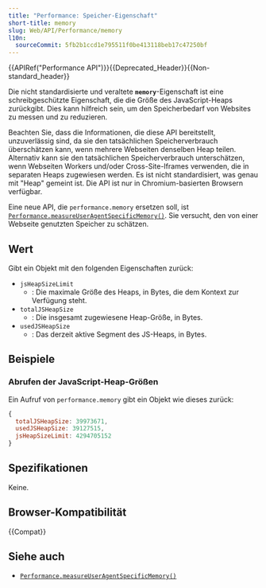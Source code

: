 ```yaml
---
title: "Performance: Speicher-Eigenschaft"
short-title: memory
slug: Web/API/Performance/memory
l10n:
  sourceCommit: 5fb2b1ccd1e795511f0be413118beb17c47250bf
---
```


{{APIRef("Performance API")}}{{Deprecated_Header}}{{Non-standard_header}}

Die nicht standardisierte und veraltete **`memory`**-Eigenschaft ist eine schreibgeschützte Eigenschaft, die die Größe des JavaScript-Heaps zurückgibt. Dies kann hilfreich sein, um den Speicherbedarf von Websites zu messen und zu reduzieren.

Beachten Sie, dass die Informationen, die diese API bereitstellt, unzuverlässig sind, da sie den tatsächlichen Speicherverbrauch überschätzen kann, wenn mehrere Webseiten denselben Heap teilen. Alternativ kann sie den tatsächlichen Speicherverbrauch unterschätzen, wenn Webseiten Workers und/oder Cross-Site-Iframes verwenden, die in separaten Heaps zugewiesen werden. Es ist nicht standardisiert, was genau mit "Heap" gemeint ist. Die API ist nur in Chromium-basierten Browsern verfügbar.

Eine neue API, die `performance.memory` ersetzen soll, ist [`Performance.measureUserAgentSpecificMemory()`](/de/docs/Web/API/Performance/measureUserAgentSpecificMemory). Sie versucht, den von einer Webseite genutzten Speicher zu schätzen.

## Wert

Gibt ein Objekt mit den folgenden Eigenschaften zurück:

- `jsHeapSizeLimit`
  - : Die maximale Größe des Heaps, in Bytes, die dem Kontext zur Verfügung steht.
- `totalJSHeapSize`
  - : Die insgesamt zugewiesene Heap-Größe, in Bytes.
- `usedJSHeapSize`
  - : Das derzeit aktive Segment des JS-Heaps, in Bytes.

## Beispiele

### Abrufen der JavaScript-Heap-Größen

Ein Aufruf von `performance.memory` gibt ein Objekt wie dieses zurück:

```js
{
  totalJSHeapSize: 39973671,
  usedJSHeapSize: 39127515,
  jsHeapSizeLimit: 4294705152
}
```

## Spezifikationen

Keine.

## Browser-Kompatibilität

{{Compat}}

## Siehe auch

- [`Performance.measureUserAgentSpecificMemory()`](/de/docs/Web/API/Performance/measureUserAgentSpecificMemory)
